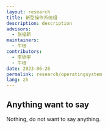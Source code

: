 ```yaml
---
layout: research
title: 新型操作系统组
description: description
advisors:
  - 张福新
maintainers:
  - 牛根
contributors:
  - 李欣宇
  - 牛根
date: 2023-06-26
permalink: research/operatingsystem
lang: zh
---
```


## Anything want to say

Nothing, do not want to say anything.